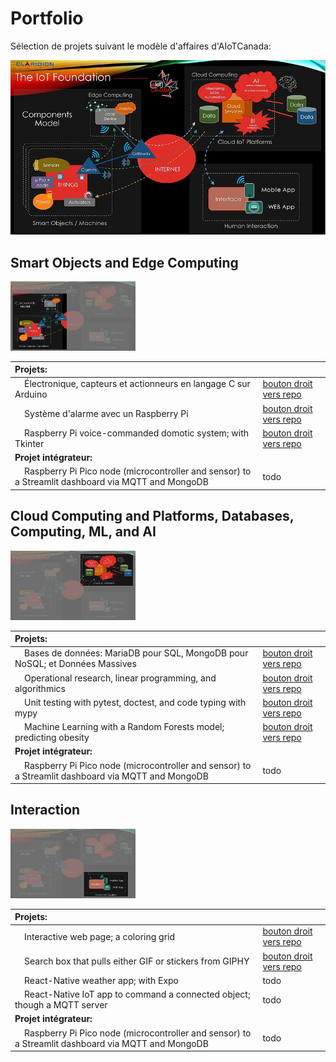 # Portfolio

Sélection de projets suivant le modèle d'affaires d'AIoTCanada:

<img src="img/model1.jpg" alt="Modèle d'AIoTCanada">

## Smart Objects and Edge Computing

<img src="img/model1a.jpg" alt="Modèle d'AIoTCanada" width="200">

| Projets:     |      |
|:-----|:-----|
| &nbsp;&nbsp;&nbsp;&nbsp;Électronique, capteurs et actionneurs en langage C sur Arduino | <a href="https://github.com/ugolabo/electro_capteurs_actionneurs">bouton droit vers repo</a>  |
| &nbsp;&nbsp;&nbsp;&nbsp;Système d'alarme avec un Raspberry Pi | <a href="https://github.com/ugolabo/systeme_alarme_rpi">bouton droit vers repo</a>  |
| &nbsp;&nbsp;&nbsp;&nbsp;Raspberry Pi voice-commanded domotic system; with Tkinter | <a href="https://github.com/ugolabo/voice_commanded_domotics">bouton droit vers repo</a>  |
| **Projet intégrateur:** |       |
| &nbsp;&nbsp;&nbsp;&nbsp;Raspberry Pi Pico node (microcontroller and sensor) to a Streamlit dashboard via MQTT and MongoDB | todo  |

## Cloud Computing and Platforms, Databases, Computing, ML, and AI

<img src="img/model1b.jpg" alt="Modèle d'AIoTCanada" width="200">

| Projets:     |      |
|:-----|:-----|
| &nbsp;&nbsp;&nbsp;&nbsp;Bases de données: MariaDB pour SQL, MongoDB pour NoSQL; et Données Massives | <a href="https://github.com/ugolabo/base_donnees_massives">bouton droit vers repo</a>  |
| &nbsp;&nbsp;&nbsp;&nbsp;Operational research, linear programming, and algorithmics | <a href="https://github.com/ugolabo/or_linear_programming_algorithmics">bouton droit vers repo</a>  |
| &nbsp;&nbsp;&nbsp;&nbsp;Unit testing with pytest, doctest, and code typing with mypy | <a href="https://github.com/ugolabo/unit_testing_code_typing">bouton droit vers repo</a>  |
| &nbsp;&nbsp;&nbsp;&nbsp;Machine Learning with a Random Forests model; predicting obesity | <a href="https://github.com/ugolabo/ml_random_forests">bouton droit vers repo</a>  |
| **Projet intégrateur:** |       |
| &nbsp;&nbsp;&nbsp;&nbsp;Raspberry Pi Pico node (microcontroller and sensor) to a Streamlit dashboard via MQTT and MongoDB | todo  |

## Interaction

<img src="img/model1c.jpg" alt="Modèle d'AIoTCanada" width="200">
 
| Projets:     |      |
|:-----|:-----|
| &nbsp;&nbsp;&nbsp;&nbsp;Interactive web page; a coloring grid | <a href="https://github.com/ugolabo/interactive_web_page">bouton droit vers repo</a>  |
| &nbsp;&nbsp;&nbsp;&nbsp;Search box that pulls either GIF or stickers from GIPHY | <a href="https://github.com/ugolabo/search_box_giphy">bouton droit vers repo</a>  |
| &nbsp;&nbsp;&nbsp;&nbsp;React-Native weather app; with Expo | todo  |
| &nbsp;&nbsp;&nbsp;&nbsp;React-Native IoT app to command a connected object; though a MQTT server | todo  |
| **Projet intégrateur:** |       |
| &nbsp;&nbsp;&nbsp;&nbsp;Raspberry Pi Pico node (microcontroller and sensor) to a Streamlit dashboard via MQTT and MongoDB | todo  |
